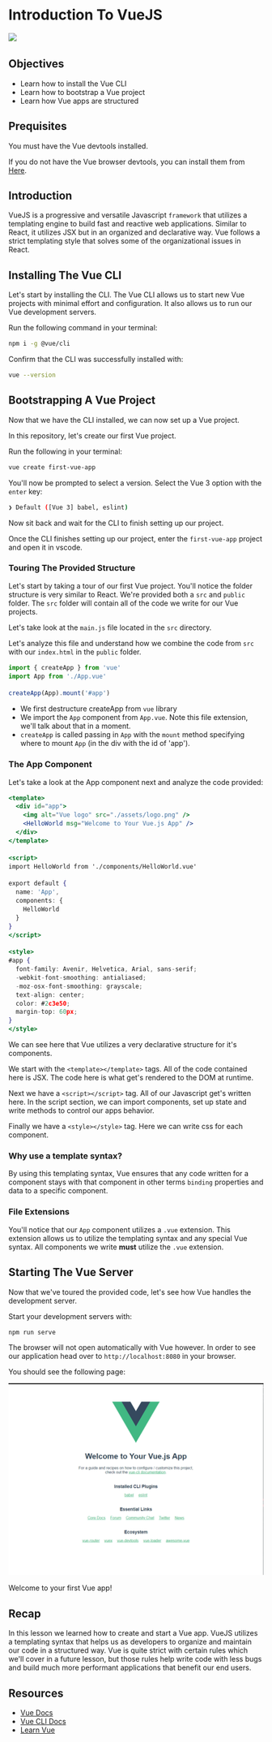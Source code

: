 # Introduction To VueJS

![](https://xpertlab.com/wp-content/uploads/2020/10/1_wFL3csJ96lQpY0IVT9SE3w.jpeg)

## Objectives

- Learn how to install the Vue CLI
- Learn how to bootstrap a Vue project
- Learn how Vue apps are structured

## Prequisites

You must have the Vue devtools installed.

If you do not have the Vue browser devtools, you can install them from [Here](https://chrome.google.com/webstore/detail/vuejs-devtools/nhdogjmejiglipccpnnnanhbledajbpd?hl=en).

## Introduction

VueJS is a progressive and versatile Javascript `framework` that utilizes a templating engine to build fast and reactive web applications. Similar to React, it utilizes JSX but in an organized and declarative way. Vue follows a strict templating style that solves some of the organizational issues in React.

## Installing The Vue CLI

Let's start by installing the CLI. The Vue CLI allows us to start new Vue projects with minimal effort and configuration. It also allows us to run our Vue development servers.

Run the following command in your terminal:

```sh
npm i -g @vue/cli
```

Confirm that the CLI was successfully installed with:

```sh
vue --version
```

## Bootstrapping A Vue Project

Now that we have the CLI installed, we can now set up a Vue project.

In this repository, let's create our first Vue project.

Run the following in your terminal:

```sh
vue create first-vue-app
```

You'll now be prompted to select a version. Select the Vue 3 option with the `enter` key:

```sh
❯ Default ([Vue 3] babel, eslint)
```

Now sit back and wait for the CLI to finish setting up our project.

Once the CLI finishes setting up our project, enter the `first-vue-app` project and open it in vscode.

### Touring The Provided Structure

Let's start by taking a tour of our first Vue project. You'll notice the folder structure is very similar to React. We're provided both a `src` and `public` folder. The `src` folder will contain all of the code we write for our Vue projects.

Let's take look at the `main.js` file located in the `src` directory.

Let's analyze this file and understand how we combine the code from `src` with our `index.html` in the `public` folder.

```js
import { createApp } from 'vue'
import App from './App.vue'

createApp(App).mount('#app')
```

- We first destructure createApp from `vue` library
- We import the `App` component from `App.vue`. Note this file extension, we'll talk about that in a moment.
- `createApp` is called passing in `App` with the `mount` method specifying where to mount `App` (in the div with the id of 'app'). 


### The App Component

Let's take a look at the App component next and analyze the code provided:

```jsx
<template>
  <div id="app">
    <img alt="Vue logo" src="./assets/logo.png" />
    <HelloWorld msg="Welcome to Your Vue.js App" />
  </div>
</template>

<script>
import HelloWorld from './components/HelloWorld.vue'

export default {
  name: 'App',
  components: {
    HelloWorld
  }
}
</script>

<style>
#app {
  font-family: Avenir, Helvetica, Arial, sans-serif;
  -webkit-font-smoothing: antialiased;
  -moz-osx-font-smoothing: grayscale;
  text-align: center;
  color: #2c3e50;
  margin-top: 60px;
}
</style>
```

We can see here that Vue utilizes a very declarative structure for it's components.

We start with the `<template></template>` tags. All of the code contained here is JSX. The code here is what get's rendered to the DOM at runtime.

Next we have a `<script></script>` tag. All of our Javascript get's written here. In the script section, we can import components, set up state and write methods to control our apps behavior.

Finally we have a `<style></style>` tag. Here we can write css for each component.

### Why use a template syntax?

By using this templating syntax, Vue ensures that any code written for a component stays with that component in other terms `binding` properties and data to a specific component.

### File Extensions

You'll notice that our `App` component utilizes a `.vue` extension. This extension allows us to utilize the templating syntax and any special Vue syntax. All components we write **must** utilize the `.vue` extension.

## Starting The Vue Server

Now that we've toured the provided code, let's see how Vue handles the development server.

Start your development servers with:

```sh
npm run serve
```

The browser will not open automatically with Vue however. In order to see our application head over to `http://localhost:8080` in your browser.

You should see the following page:

![](assets/vue-page.png)

Welcome to your first Vue app!

## Recap

In this lesson we learned how to create and start a Vue app. VueJS utilizes a templating syntax that helps us as developers to organize and maintain our code in a structured way. Vue is quite strict with certain rules which we'll cover in a future lesson, but those rules help write code with less bugs and build much more performant applications that benefit our end users.

## Resources

- [Vue Docs](https://vuejs.org/)
- [Vue CLI Docs](https://cli.vuejs.org/)
- [Learn Vue](https://vuejs.org/v2/guide/)
